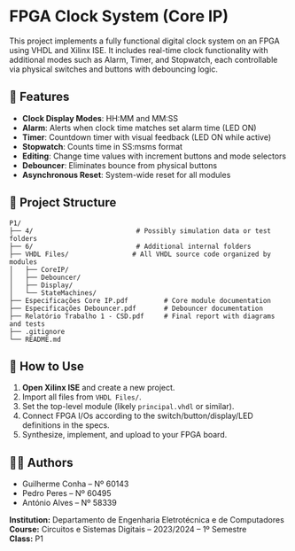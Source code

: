 # FPGA Clock System (Core IP)

This project implements a fully functional digital clock system on an FPGA using VHDL and Xilinx ISE. It includes real-time clock functionality with additional modes such as Alarm, Timer, and Stopwatch, each controllable via physical switches and buttons with debouncing logic.

## 🧠 Features

- **Clock Display Modes**: HH:MM and MM:SS
- **Alarm**: Alerts when clock time matches set alarm time (LED ON)
- **Timer**: Countdown timer with visual feedback (LED ON while active)
- **Stopwatch**: Counts time in SS:msms format
- **Editing**: Change time values with increment buttons and mode selectors
- **Debouncer**: Eliminates bounce from physical buttons
- **Asynchronous Reset**: System-wide reset for all modules

## 📁 Project Structure

```
P1/
├── 4/                          # Possibly simulation data or test folders
├── 6/                          # Additional internal folders
├── VHDL Files/                # All VHDL source code organized by modules
│   ├── CoreIP/
│   ├── Debouncer/
│   ├── Display/
│   └── StateMachines/
├── Especificações Core IP.pdf         # Core module documentation
├── Especificações Debouncer.pdf       # Debouncer documentation
├── Relatório Trabalho 1 - CSD.pdf     # Final report with diagrams and tests
├── .gitignore
└── README.md
```

## 🚀 How to Use

1. **Open Xilinx ISE** and create a new project.
2. Import all files from `VHDL Files/`.
3. Set the top-level module (likely `principal.vhdl` or similar).
4. Connect FPGA I/Os according to the switch/button/display/LED definitions in the specs.
5. Synthesize, implement, and upload to your FPGA board.

## 👨‍💻 Authors

- Guilherme Conha – Nº 60143  
- Pedro Peres – Nº 60495  
- António Alves – Nº 58339  

**Institution:** Departamento de Engenharia Eletrotécnica e de Computadores  
**Course:** Circuitos e Sistemas Digitais – 2023/2024 – 1º Semestre  
**Class:** P1
